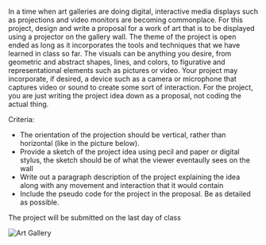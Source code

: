 In a time when art galleries are doing digital, interactive media displays such as projections and video monitors are becoming commonplace. For this project, design and write a proposal for a work of art that is to be displayed using a projector on the gallery wall. The theme of the project is open ended as long as it incorporates the tools and techniques that we have learned in class so far. The visuals can be anything you desire, from geometric and abstract shapes, lines, and colors, to figurative and representational elements such as pictures or video. Your project may incorporate, if desired, a device such as a camera or microphone that captures video or sound to create some sort of interaction. For the project, you are just writing the project idea down as a proposal, not coding the actual thing.

Criteria:
* The orientation of the projection should be vertical, rather than horizontal (like in the picture below).
* Provide a sketch of the project idea using pecil and paper or digital stylus, the sketch should be of what the viewer eventaully sees on the wall
* Write out a paragraph description of the project explaining the idea along with any movement and interaction that it would contain
* Include the pseudo code for the project in the proposal. Be as detailed as possible.

The project will be submitted on the last day of class

![Art Gallery](https://integrate-expo.com/wp-content/uploads/2014/06/Sony-installation-1024x5751.jpg)


